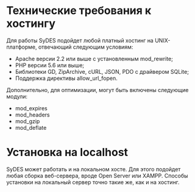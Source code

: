 # Технические требования к хостингу

Для работы SyDES подойдет любой платный хостинг на UNIX-платформе, отвечающий следующим условиям:

* Apache версии 2.2 или выше с установленным mod_rewrite;
* PHP версии 5.6 или выше;
* Библиотеки GD, ZipArchive, cURL, JSON, PDO с драйвером SQLite;
* Поддержка директивы allow_url_fopen.

Дополнительно, для оптимизации, могут быть включены следующие модули:

* mod_expires
* mod_headers
* mod_gzip
* mod_deflate

# Установка на localhost

SyDES может работать и на локальном хосте. Для этого подойдет любая сборка веб-сервера, вроде Open Server или XAMPP.
Способы установки на локальный сервер точно такие же, как и на хостинг.
